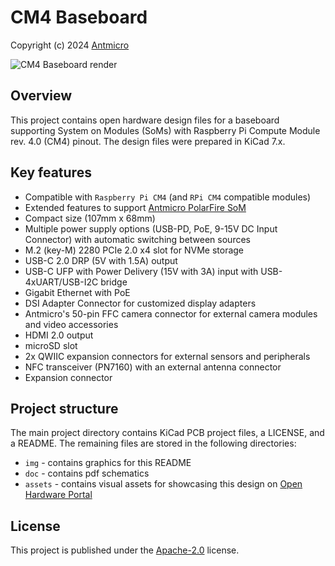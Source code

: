 # CM4 Baseboard

Copyright (c) 2024 [Antmicro](https://www.antmicro.com)

![CM4 Baseboard render](img/cm4-baseboard-render.png)

## Overview

This project contains open hardware design files for a baseboard supporting System on Modules (SoMs) with Raspberry Pi Compute Module rev. 4.0 (CM4) pinout.
The design files were prepared in KiCad 7.x.

## Key features

* Compatible with `Raspberry Pi CM4` (and `RPi CM4` compatible modules)
* Extended features to support [Antmicro PolarFire SoM](https://github.com/antmicro/polarfire-som)
* Compact size (107mm x 68mm)
* Multiple power supply options (USB-PD, PoE, 9-15V DC Input Connector) with automatic switching between sources
* M.2 (key-M) 2280 PCIe 2.0 x4 slot for NVMe storage
* USB-C 2.0 DRP (5V with 1.5A) output
* USB-C UFP with Power Delivery (15V with 3A) input with USB-4xUART/USB-I2C bridge
* Gigabit Ethernet with PoE
* DSI Adapter Connector for customized display adapters
* Antmicro's 50-pin FFC camera connector for external camera modules and video accessories
* HDMI 2.0 output
* microSD slot
* 2x QWIIC expansion connectors for external sensors and peripherals
* NFC transceiver (PN7160) with an external antenna connector
* Expansion connector

## Project structure

The main project directory contains KiCad PCB project files, a LICENSE, and a README.
The remaining files are stored in the following directories:

* `img` - contains graphics for this README
* `doc` - contains pdf schematics
* `assets` - contains visual assets for showcasing this design on [Open Hardware Portal](https://openhardware.antmicro.com)

## License

This project is published under the [Apache-2.0](LICENSE) license.
